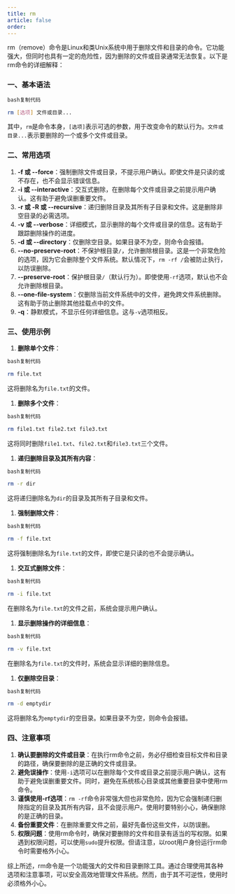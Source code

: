 ```yaml
---
title: rm
article: false
order: 
---
```


rm（remove）命令是Linux和类Unix系统中用于删除文件和目录的命令。它功能强大，但同时也具有一定的危险性，因为删除的文件或目录通常无法恢复。以下是rm命令的详细解释：

### 一、基本语法

```bash
bash复制代码

rm [选项] 文件或目录...
```

其中，`rm`是命令本身，`[选项]`表示可选的参数，用于改变命令的默认行为。`文件或目录...`表示要删除的一个或多个文件或目录。

### 二、常用选项

1. **-f 或 --force**：强制删除文件或目录，不提示用户确认。即使文件是只读的或不存在，也不会显示错误信息。
2. **-i 或 --interactive**：交互式删除，在删除每个文件或目录之前提示用户确认。这有助于避免误删重要文件。
3. **-r 或 -R 或 --recursive**：递归删除目录及其所有子目录和文件。这是删除非空目录的必需选项。
4. **-v 或 --verbose**：详细模式，显示删除的每个文件或目录的信息。这有助于跟踪删除操作的进度。
5. **-d 或 --directory**：仅删除空目录。如果目录不为空，则命令会报错。
6. **--no-preserve-root**：不保护根目录`/`，允许删除根目录。这是一个非常危险的选项，因为它会删除整个文件系统。默认情况下，`rm -rf /`会被防止执行，以防误删除。
7. **--preserve-root**：保护根目录`/`（默认行为）。即使使用`-rf`选项，默认也不会允许删除根目录。
8. **--one-file-system**：仅删除当前文件系统中的文件，避免跨文件系统删除。这有助于防止删除其他挂载点中的文件。
9. **-q**：静默模式，不显示任何详细信息。这与`-v`选项相反。

### 三、使用示例

1. **删除单个文件**：

```bash
bash复制代码

rm file.txt
```

这将删除名为`file.txt`的文件。

1. **删除多个文件**：

```bash
bash复制代码

rm file1.txt file2.txt file3.txt
```

这将同时删除`file1.txt`、`file2.txt`和`file3.txt`三个文件。

1. **递归删除目录及其所有内容**：

```bash
bash复制代码

rm -r dir
```

这将递归删除名为`dir`的目录及其所有子目录和文件。

1. **强制删除文件**：

```bash
bash复制代码

rm -f file.txt
```

这将强制删除名为`file.txt`的文件，即使它是只读的也不会提示确认。

1. **交互式删除文件**：

```bash
bash复制代码

rm -i file.txt
```

在删除名为`file.txt`的文件之前，系统会提示用户确认。

1. **显示删除操作的详细信息**：

```bash
bash复制代码

rm -v file.txt
```

在删除名为`file.txt`的文件时，系统会显示详细的删除信息。

1. **仅删除空目录**：

```bash
bash复制代码

rm -d emptydir
```

这将删除名为`emptydir`的空目录。如果目录不为空，则命令会报错。

### 四、注意事项

1. **确认要删除的文件或目录**：在执行rm命令之前，务必仔细检查目标文件和目录的路径，确保要删除的是正确的文件或目录。
2. **避免误操作**：使用`-i`选项可以在删除每个文件或目录之前提示用户确认，这有助于避免误删重要文件。同时，避免在系统核心目录或其他重要目录中使用rm命令。
3. **谨慎使用-rf选项**：`rm -rf`命令非常强大但也非常危险，因为它会强制递归删除指定的目录及其所有内容，且不会提示用户。使用时要特别小心，确保删除的是正确的目录。
4. **备份重要文件**：在删除重要文件之前，最好先备份这些文件，以防误删。
5. **权限问题**：使用rm命令时，确保对要删除的文件和目录有适当的写权限。如果遇到权限问题，可以使用`sudo`提升权限。但请注意，以root用户身份运行rm命令时需要格外小心。

综上所述，rm命令是一个功能强大的文件和目录删除工具。通过合理使用其各种选项和注意事项，可以安全高效地管理文件系统。然而，由于其不可逆性，使用时必须格外小心。